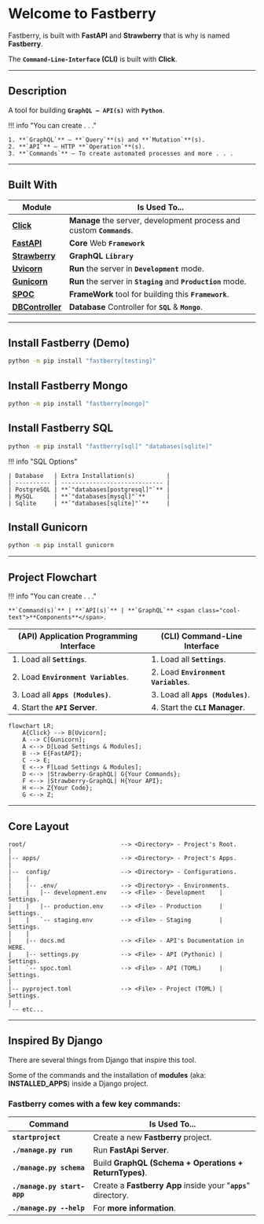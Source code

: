 # Welcome to **Fastberry**

Fastberry, is built with **FastAPI** and **Strawberry** that is why is named **Fastberry**.

The **`Command-Line-Interface` (CLI)** is built with **Click**.

<div id="terminal-index" data-termynal></div>

---

## **Description**

A tool for building **`GraphQL — API(s)`** with **`Python`**.

!!! info "You can create . . ."

    1. **`GraphQL`** — **`Query`**(s) and **`Mutation`**(s).
    2. **`API`** — HTTP **`Operation`**(s).
    3. **`Commands`** — To create automated processes and more . . .

---

## **Built** With

| Module                                                                                | Is Used To...                                                         |
| ------------------------------------------------------------------------------------- | --------------------------------------------------------------------- |
| <a href="https://github.com/pallets/click/" target="_blank">**Click**</a>             | **Manage** the server, development process and custom **`Commands`**. |
| <a href="https://fastapi.tiangolo.com/" target="_blank">**FastAPI**</a>               | **Core** Web **`Framework`**                                          |
| <a href="https://strawberry.rocks/" target="_blank">**Strawberry**</a>                | **GraphQL** **`Library`**                                             |
| <a href="https://www.uvicorn.org/" target="_blank">**Uvicorn**</a>                    | **Run** the server in **`Development`** mode.                         |
| <a href="https://gunicorn.org/" target="_blank">**Gunicorn**</a>                      | **Run** the server in **`Staging`** and **`Production`** mode.        |
| <a href="https://pypi.org/project/spoc/" target="_blank">**SPOC**</a>                 | **FrameWork** tool for building this **`Framework`**.                 |
| <a href="https://pypi.org/project/dbcontroller/" target="_blank">**DBController**</a> | **Database** Controller for **`SQL`** & **`Mongo`**.                  |

---

## Install **Fastberry** (Demo)

```sh
python -m pip install "fastberry[testing]"
```

## Install Fastberry **Mongo**

```sh
python -m pip install "fastberry[mongo]"
```

## Install Fastberry **SQL**

```sh
python -m pip install "fastberry[sql]" "databases[sqlite]"
```

!!! info "SQL Options"

    | Database   | Extra Installation(s)         |
    | ---------- | ----------------------------- |
    | PostgreSQL | **`"databases[postgresql]"`** |
    | MySQL      | **`"databases[mysql]"`**      |
    | Sqlite     | **`"databases[sqlite]"`**     |

## **Install** Gunicorn

```sh
python -m pip install gunicorn
```

---

## Project **Flowchart**

!!! info "You can create . . ."

    **`Command(s)`** | **`API(s)`** | **`GraphQL`** <span class="cool-text">**Components**</span>.

| <span class="cool-text">**(API)**</span> Application Programming Interface | <span class="cool-text">**(CLI)**</span> Command-Line Interface    |
| -------------------------------------------------------------------------- | ------------------------------------------------------------------ |
| 1. Load all **`Settings`**.                                                | 1. Load all **`Settings`**.                                        |
| 2. Load **`Environment Variables`**.                                       | 2. Load **`Environment Variables`**.                               |
| 3. Load all **`Apps (Modules)`**.                                          | 3. Load all **`Apps (Modules)`**.                                  |
| 4. Start the **`API`** <span class="cool-text">**Server**</span>.          | 4. Start the **`CLI`** <span class="cool-text">**Manager**</span>. |

```mermaid
flowchart LR;
    A{Click} --> B[Uvicorn];
    A --> C[Gunicorn];
    A <--> D[Load Settings & Modules];
    B --> E{FastAPI};
    C --> E;
    E <--> F[Load Settings & Modules];
    D <--> |Strawberry-GraphQL| G{Your Commands};
    F <--> |Strawberry-GraphQL| H{Your API};
    H <--> Z{Your Code};
    G <--> Z;
```

---

## **Core** Layout

```text
root/                           --> <Directory> - Project's Root.
|
|-- apps/                       --> <Directory> - Project's Apps.
|
|--  config/                    --> <Directory> - Configurations.
|    |
|    |-- .env/                  --> <Directory> - Environments.
|    |   |-- development.env    --> <File> - Development    | Settings.
|    |   |-- production.env     --> <File> - Production     | Settings.
|    |   `-- staging.env        --> <File> - Staging        | Settings.
|    |
|    |-- docs.md                --> <File> - API's Documentation in HERE.
|    |-- settings.py            --> <File> - API (Pythonic) | Settings.
|    `-- spoc.toml              --> <File> - API (TOML)     | Settings.
|
|-- pyproject.toml              --> <File> - Project (TOML) | Settings.
|
`-- etc...
```

---

## Inspired By **Django**

There are several things from Django that inspire this tool.

Some of the commands and the installation of **modules** (aka: **INSTALLED_APPS**) inside a Django project.

### **Fastberry** comes with a few key **commands**:

| Command                     | Is Used To...                                                  |
| --------------------------- | -------------------------------------------------------------- |
| **`startproject`**          | Create a new **Fastberry** project.                            |
| **`./manage.py run`**       | Run **FastApi Server**.                                        |
| **`./manage.py schema`**    | Build **GraphQL (Schema + Operations + ReturnTypes)**.         |
| **`./manage.py start-app`** | Create a **Fastberry App** inside your "**`apps`**" directory. |
| **`./manage.py --help`**    | For **more information**.                                      |
